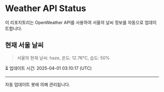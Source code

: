 
# Weather API Status

이 리포지토리는 OpenWeather API를 사용하여 서울의 날씨 정보를 자동으로 업데이트합니다.

## 현재 서울 날씨
> 서울의 현재 날씨: haze, 온도: 12.76°C, 습도: 50%

⏳ 업데이트 시간: 2025-04-01 03:10:17 (UTC)

---
자동 업데이트 봇에 의해 관리됩니다.
